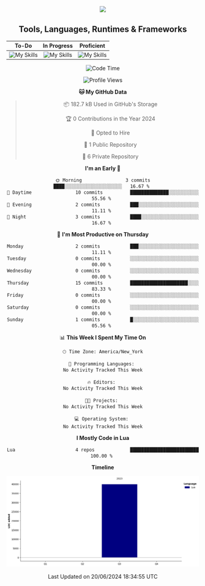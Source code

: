 <!-- Title SVG Start -->
<div align="center">

<a href="https://github.com/XyraL/"><img src="https://readme-typing-svg.herokuapp.com?size=50&duration=5000&color=0D7EBF&center=true&vCenter=true&width=900&lines=Alexander+(XyraL);JR+Software+Developer;%F0%9F%9A%80%F0%9F%9A%80%F0%9F%9A%80;Future+Software+Engineer"></a>

</div>
<!-- Title SVG End -->

<!-- Websites & Socials Start -->

<div align="center">


</div>

<!-- Websites & Socials End -->

<div align="center">

</div>

<div align="center">
<h2>Tools, Languages, Runtimes & Frameworks</h2>

|<div align="center">To-Do</div>|<div align="center">In Progress</div>|<div align="center">Proficient</div>|
|----|----|----|
|<div align="center">![My Skills](https://skillicons.dev/icons?i=docker,react&theme=dark&perline=3)</div>|<div align="center">![My Skills](https://skillicons.dev/icons?i=html,css,javascript,git,github,python&theme=dark&perline=4)</div>|<div align="center">![My Skills](https://skillicons.dev/icons?i=vscode,lua&theme=dark&perline=4)</div>|

<!--START_SECTION:waka-->
![Code Time](http://img.shields.io/badge/Code%20Time-10%20hrs%2031%20mins-blue)

![Profile Views](http://img.shields.io/badge/Profile%20Views-3-blue)

**🐱 My GitHub Data** 

> 📦 182.7 kB Used in GitHub's Storage 
 > 
> 🏆 0 Contributions in the Year 2024
 > 
> 💼 Opted to Hire
 > 
> 📜 1 Public Repository 
 > 
> 🔑 6 Private Repository 
 > 
**I'm an Early 🐤** 

```text
🌞 Morning                3 commits           ████░░░░░░░░░░░░░░░░░░░░░   16.67 % 
🌆 Daytime                10 commits          ██████████████░░░░░░░░░░░   55.56 % 
🌃 Evening                2 commits           ███░░░░░░░░░░░░░░░░░░░░░░   11.11 % 
🌙 Night                  3 commits           ████░░░░░░░░░░░░░░░░░░░░░   16.67 % 
```
📅 **I'm Most Productive on Thursday** 

```text
Monday                   2 commits           ███░░░░░░░░░░░░░░░░░░░░░░   11.11 % 
Tuesday                  0 commits           ░░░░░░░░░░░░░░░░░░░░░░░░░   00.00 % 
Wednesday                0 commits           ░░░░░░░░░░░░░░░░░░░░░░░░░   00.00 % 
Thursday                 15 commits          █████████████████████░░░░   83.33 % 
Friday                   0 commits           ░░░░░░░░░░░░░░░░░░░░░░░░░   00.00 % 
Saturday                 0 commits           ░░░░░░░░░░░░░░░░░░░░░░░░░   00.00 % 
Sunday                   1 commits           █░░░░░░░░░░░░░░░░░░░░░░░░   05.56 % 
```


📊 **This Week I Spent My Time On** 

```text
🕑︎ Time Zone: America/New_York

💬 Programming Languages: 
No Activity Tracked This Week

🔥 Editors: 
No Activity Tracked This Week

🐱‍💻 Projects: 
No Activity Tracked This Week

💻 Operating System: 
No Activity Tracked This Week
```

**I Mostly Code in Lua** 

```text
Lua                      4 repos             █████████████████████████   100.00 % 
```



**Timeline**

![Lines of Code chart](https://raw.githubusercontent.com/XyraL/XyraL/main/assets/bar_graph.png)


 Last Updated on 20/06/2024 18:34:55 UTC
<!--END_SECTION:waka-->

<!-- OLd Code Start -->

<!-- Software Engineer Roadmap Start -->
<!-- <div align="center">

<div align="center"><h2>Languages, Runtimes & Frameworks</h2></div>

<div align="center"><table><tr><th><div align="center">To-Do</th><th><div align="center">In Progress</th><th><div align="center">Proficient</th></tr><tr><td align="center">![My Skills](https://skillicons.dev/icons?i=react,mongodb,express,graphql,redux&theme=dark&perline=3)</td><td align="center">![My Skills](https://skillicons.dev/icons?i=html,css,javascript,,nodejs&theme=dark&perline=3)</td><td align="center">![My Skills](https://skillicons.dev/icons?i=spring,markdown&theme=dark&perline=3)</td></tr></table></div>

<div align="center"><h2>Tools</h3></div> 
<div align="center"><table><tr><th><div align="center">To-Do</th><th><div align="center">In Progress</th><th><div align="center">Proficient</th></tr><tr><td align="center">![My Skills](https://skillicons.dev/icons?i=,jenkins,&theme=dark&perline=3)</td><td align="center">![My Skills](https://skillicons.dev/icons?i=vscode,git,github,,docker&theme=dark&perline=3)</td><td align="center">[![](https://img.shields.io/badge/IBM_WATSON_ASSISTANT-44A2D2?style=for-the-badge&logo=&logoColor=white)][ibmwatson]<br>[![](https://img.shields.io/badge/TODOIST-E44332?style=for-the-badge&logo=todoist&logoColor=white)][todoist]<br>[![](https://img.shields.io/badge/SERVICENOW-58C047?style=for-the-badge&logo=&logoColor=white)][servicenow]<br>[![](https://img.shields.io/badge/OBSIDIAN-8B77DE?style=for-the-badge&logo=obsidian&logoColor=white)][obsidian]<br>[![](https://img.shields.io/badge/LIVEPERSON-FA722D?style=for-the-badge&logo=&logoColor=white)][liveperson]<br>[![](https://img.shields.io/badge/JIRA-0A0FFF?style=for-the-badge&logo=jira&logoColor=white)][jira]</td></tr></table></div>

</div>

<!-- Software Engineer Roadmap End -->

<!-- Software Engineer Future Roadmap Start -->

<!-- <div align="center">

<div align="center"><h1>Future Roadmap</hr1></div>

<div align="center"><table><tr><th align="center"><div align="center">Languages, Runtimes & Frameworks</th><th align="center"><div align="center">Tools</th></tr><tr><td align="center">![My Skills](https://skillicons.dev/icons?i=lua,cs,cpp&theme=dark&perline=3)</td><td align="center">![My Skills](https://skillicons.dev/icons?i=visualstudio,unreal,unity&theme=dark&perline=3)</td></tr></table>

</div> -->

<!-- Software Engineer Future Roadmap End

<!-- OLd Code End -->

<!-- Links List Start -->

[vscode]: https://code.visualstudio.com/
[git]: https://git-scm.com/
[github]: https://github.com/
[node.js]: https://nodejs.org/
[html5]: https://developer.mozilla.org/en-US/docs/Glossary/HTML5/
[javascript]: https://developer.mozilla.org/en-US/docs/Web/JavaScript/
[cjs]: https://www.udemy.com/course/the-complete-javascript-course/
[python]: https://www.python.org/
[c]: https://en.wikipedia.org/wiki/C_(programming_language)/
[markdown]: https://daringfireball.net/projects/markdown/
[c++]: https://cplusplus.com
[unity]: https://unity.com
[lua]: https://www.lua.org
[scratch]: https://scratch.mit.edu
[sql]: https://en.wikipedia.org/wiki/SQL
[c#]: https://docs.microsoft.com/en-us/dotnet/csharp/
[visualstudio]: https://visualstudio.microsoft.com
[beginningc++]: https://www.udemy.com/course/beginning-c-plus-plus-programming/

<!-- Links List End -->
